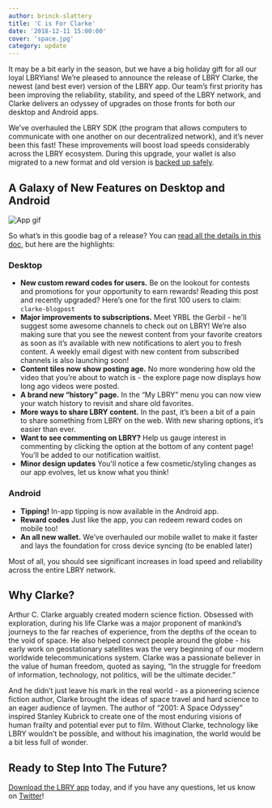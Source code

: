 ```yaml
---
author: brinck-slattery
title: 'C is For Clarke'
date: '2018-12-11 15:00:00'
cover: 'space.jpg'
category: update
---
```


It may be a bit early in the season, but we have a big holiday gift for all our loyal LBRYians! We’re pleased to announce the release of LBRY Clarke, the newest (and best ever) version of the LBRY app. Our team’s first priority has been improving the reliability, stability, and speed of the LBRY network, and Clarke delivers an odyssey of upgrades on those fronts for both our desktop and Android apps. 

We’ve overhauled the LBRY SDK (the program that allows computers to communicate with one another on our decentralized network), and it’s never been this fast! These improvements will boost load speeds considerably across the LBRY ecosystem. During this upgrade, your wallet is also migrated to a new format and old version is [backed up safely](https://lbry.io/faq/how-to-backup-wallet#migration).

## A Galaxy of New Features on Desktop and Android

![App gif](https://spee.ch/@lbry:3f/lbry-clarke.gif) 

So what’s in this goodie bag of a release? You can [read all the details in this doc](https://github.com/lbryio/lbry-desktop/releases/tag/v0.26.0), but here are the highlights:

### Desktop
* **New custom reward codes for users.** Be on the lookout for contests and promotions for your opportunity to earn rewards! Reading this post and recently upgraded? Here’s one for the first 100 users to claim: `clarke-blogpost` 
* **Major improvements to subscriptions.** Meet YRBL the Gerbil - he'll suggest some awesome channels to check out on LBRY! We’re also making sure that you see the newest content from your favorite creators as soon as it’s available with new notifications to alert you to fresh content. A weekly email digest with new content from subscribed channels is also launching soon! 
* **Content tiles now show posting age.** No more wondering how old the video that you’re about to watch is - the explore page now displays how long ago videos were posted.
* **A brand new “history” page.** In the “My LBRY” menu you can now view your watch history to revisit and share old favorites.
* **More ways to share LBRY content.** In the past, it’s been a bit of a pain to share something from LBRY on the web. With new sharing options, it’s easier than ever.
* **Want to see commenting on LBRY?** Help us gauge interest in commenting by clicking the option at the bottom of any content page! You’ll be added to our notification waitlist. 
* **Minor design updates** You'll notice a few cosmetic/styling changes as our app evolves, let us know what you think! 

### Android
* **Tipping!** In-app tipping is now available in the Android app.
* **Reward codes** Just like the app, you can redeem reward codes on mobile too!
* **An all new wallet.** We’ve overhauled our mobile wallet to make it faster and lays the foundation for cross device syncing (to be enabled later)

Most of all, you should see significant increases in load speed and reliability across the entire LBRY network.

## Why Clarke?

Arthur C. Clarke arguably created modern science fiction. Obsessed with exploration, during his life Clarke was a major proponent of mankind’s journeys to the far reaches of experience, from the depths of the ocean to the void of space. He also helped connect people around the globe - his early work on geostationary satellites was the very beginning of our modern worldwide telecommunications system. Clarke was a passionate believer in the value of human freedom, quoted as saying, “In the struggle for freedom of information, technology, not politics, will be the ultimate decider.”

And he didn’t just leave his mark in the real world - as a pioneering science fiction author, Clarke brought the ideas of space travel and hard science to an eager audience of laymen. The author of “2001: A Space Odyssey” inspired Stanley Kubrick to create one of the most enduring visions of human frailty and potential ever put to film. Without Clarke, technology like LBRY wouldn’t be possible, and without his imagination, the world would be a bit less full of wonder.

## Ready to Step Into The Future?

[Download the LBRY app](https://lbry.io/get) today, and if you have any questions, let us know on [Twitter](https://www.twitter.com/lbryio)! 
